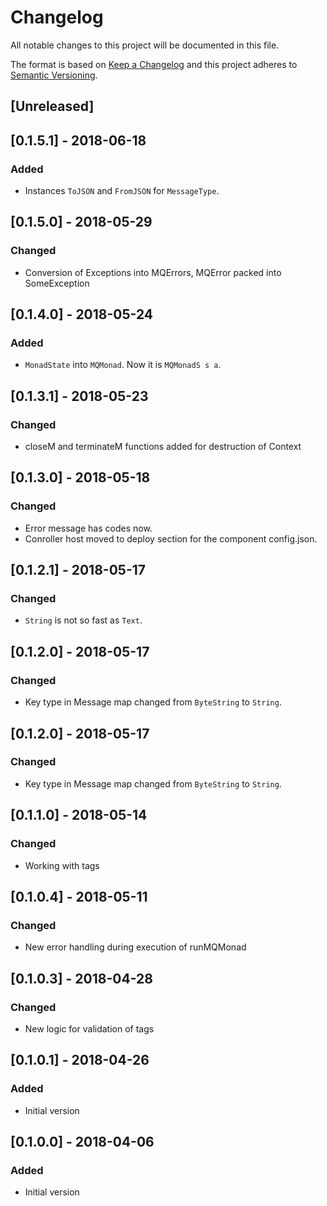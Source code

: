 # Changelog
All notable changes to this project will be documented in this file.

The format is based on [Keep a Changelog](http://keepachangelog.com/en/1.0.0/)
and this project adheres to [Semantic Versioning](http://semver.org/spec/v2.0.0.html).

## [Unreleased]

## [0.1.5.1] - 2018-06-18
### Added
- Instances `ToJSON` and `FromJSON` for `MessageType`.

## [0.1.5.0] - 2018-05-29
### Changed
- Conversion of Exceptions into MQErrors, MQError packed into SomeException

## [0.1.4.0] - 2018-05-24
### Added
- `MonadState` into `MQMonad`. Now it is `MQMonadS s a`.

## [0.1.3.1] - 2018-05-23
### Changed
- closeM and terminateM functions added for destruction of Context

## [0.1.3.0] - 2018-05-18
### Changed
- Error message has codes now.
- Conroller host moved to deploy section for the component config.json.

## [0.1.2.1] - 2018-05-17
### Changed
- `String` is not so fast as `Text`.

## [0.1.2.0] - 2018-05-17
### Changed
- Key type in Message map changed from `ByteString` to `String`.

## [0.1.2.0] - 2018-05-17
### Changed
- Key type in Message map changed from `ByteString` to `String`.

## [0.1.1.0] - 2018-05-14
### Changed
- Working with tags

## [0.1.0.4] - 2018-05-11
### Changed
- New error handling during execution of runMQMonad

## [0.1.0.3] - 2018-04-28
### Changed
- New logic for validation of tags

## [0.1.0.1] - 2018-04-26
### Added
- Initial version

## [0.1.0.0] - 2018-04-06
### Added
- Initial version
